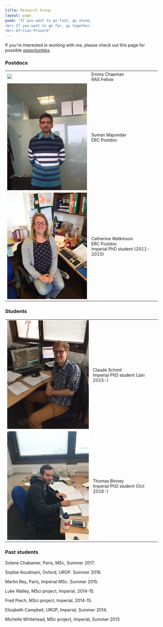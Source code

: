 ```yaml
---
title: Research Group
layout: page
poem: "If you want to go fast, go alone. 
<br> If you want to go far, go together.
<br>-African Proverb"
---
```


If you\'re interested in working with me, please check out this page for possible
<a href="jobs.html">opportunities</a>. 


### Postdocs

<table width="100%">
<tr> <td> <img src="{{ site.url }}/images/emma_iop_prize.jpg" width="300" > </td>
<td>Emma Chapman <br> RAS Fellow</td></tr>

<tr> <td><img src="/images/suman_small_copy.JPG" width="300" > </td>
<td>Suman Majumdar  <br> ERC Postdoc </td></tr>

<tr> <td><img src="images/catherine_small_copy.JPG" width="300" > </td>
<td>Catherine Watkinson <br> ERC Postdoc <br> Imperial PhD student (2011-2015)</td></tr>

</table>


### Students

<table width="100%">
<tr> <td><img src="images/claude_small_copy.JPG" width="300" > </td>
<td>Claude Schmit  <br> Imperial PhD student (Jan 2015-)</td></tr> 
<tr> <td><img src="images/tom_small_copy.JPG" width="300" > </td>
<td>Thomas Binney <br> Imperial PhD student (Oct 2016-)</td></tr> 
</tr>
</table>

</table>


### Past students

Solene Chabanier, Paris, MSc, Summer 2017.

Sophie Koudmani, Oxford, UROP. Summer 2016.

Martin Rey, Paris, Imperial MSc. Summer 2015.

Luke Walley, MSci project, Imperial, 2014-15.

Fred Piech, MSci project, Imperial, 2014-15.

Elizabeth Campbell, UROP, Imperial, Summer 2014.

Michelle Whitehead, MSc project, Imperial, Summer 2013
